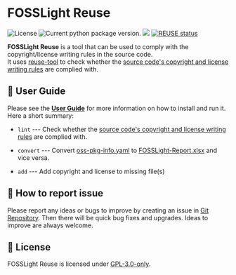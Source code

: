 <!--
Copyright (c) 2021 LG Electronics
SPDX-License-Identifier: GPL-3.0-only
 -->
# FOSSLight Reuse

<img src="https://img.shields.io/pypi/l/fosslight-reuse" alt="License" /> <img src="https://img.shields.io/pypi/v/fosslight_reuse" alt="Current python package version." /> <img src="https://img.shields.io/pypi/pyversions/fosslight_reuse" /> [![REUSE status](https://api.reuse.software/badge/github.com/fosslight/fosslight_reuse)](https://api.reuse.software/info/github.com/fosslight/fosslight_reuse)

**FOSSLight Reuse** is a tool that can be used to comply with the copyright/license writing rules in the source code.     
It uses [reuse-tool][ret] to check whether the [source code's copyright and license writing rules][rule] are complied with.

[ret]: https://github.com/fsfe/reuse-tool
[rule]: https://oss.lge.com/guide/process/osc_process/1-identification/copyright_license_rule.html


## 📖 User Guide
Please see the [**User Guide**](https://fosslight.org/fosslight-guide-en/scanner/3_reuse.html) for more information on how to install and run it.    
Here a short summary:    

- `lint` --- Check whether the [source code's copyright and license writing rules][rule] are complied with.

- `convert` --- Convert [oss-pkg-info.yaml](https://github.com/fosslight/fosslight_reuse/blob/main/tests/convert/oss-pkg-info.yaml) to [FOSSLight-Report.xlsx](https://fosslight.org/fosslight-guide-en/learn/1_fosslight_report.html) and vice versa.

- `add` --- Add copyright and license to missing file(s)


## 👏 How to report issue

Please report any ideas or bugs to improve by creating an issue in [Git Repository][repo]. Then there will be quick bug fixes and upgrades. Ideas to improve are always welcome.

[repo]: https://github.com/fosslight/fosslight_reuse/issues

## 📄 License  
FOSSLight Reuse is licensed under [GPL-3.0-only][l].

[l]: https://github.com/fosslight/fosslight_reuse/blob/main/LICENSE

